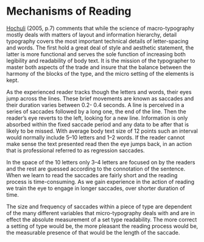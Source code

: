 # Mechanisms of Reading

[Hochuli](https://hyphenpress.co.uk/products/books/978-0-907259-34-3) (2005, p.7) comments that while the science of macro-typography mostly deals with matters of layout and information hierarchy, detail typography covers the most important technical details of letter-spacing and words. The first hold a great deal of style and aesthetic statement, the latter is more functional and serves the sole function of increasing both legibility and readability of body text. It is the mission of the typographer to master both aspects of the trade and insure that the balance between the harmony of the blocks of the type, and the micro setting of the elements is kept.

As the experienced reader tracks though the letters and words, their eyes jump across the lines. These brief movements are known as saccades and their duration varies between 0.2- 0.4 seconds. A line is perceived in a series of saccades followed by a long one, the end of the line. Then the reader’s eye reverts to the left, looking for a new line. Information is only absorbed within the fixed saccade period and any data to be after that is likely to be missed. With average body text size of 12 points such an interval would normally include 5–10 letters and 1–2 words. If the reader cannot make sense the text presented read then the eye jumps back, in an action that is professional referred to as regression saccades.

In the space of the 10 letters only 3–4 letters are focused on by the readers and the rest are guessed according to the connotation of the sentence. When we learn to read the saccades are fairly short and the reading process is time-consuming. As we gain experience in the action of reading we train the eye to engage in longer saccades, over shorter duration of time.

The size and frequency of saccades within a piece of type are dependent of the many different variables that micro-typography deals with and are in effect the absolute measurement of a set type readability. The more correct a setting of type would be, the more pleasant the reading process would be, the measurable presence of that would be the length of the saccade.
